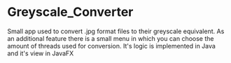 # Greyscale_Converter
Small app used to convert .jpg format files to their greyscale equivalent. As an additional feature there is a small menu in which you can choose the amount of threads used for conversion.
It's logic is implemented in Java and it's view in JavaFX
